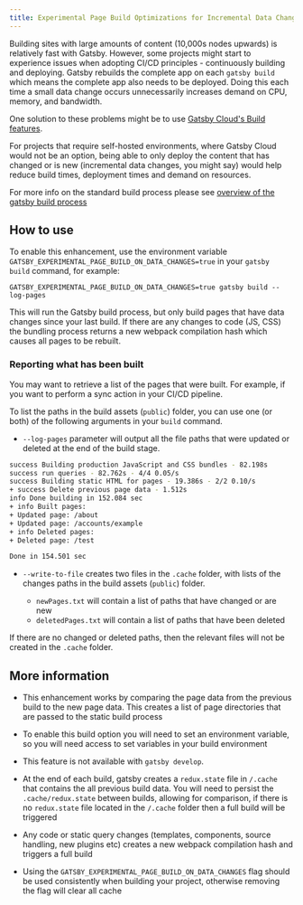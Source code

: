 ```yaml
---
title: Experimental Page Build Optimizations for Incremental Data Changes
---
```


Building sites with large amounts of content (10,000s nodes upwards) is relatively fast with Gatsby. However, some projects might start to experience issues when adopting CI/CD principles - continuously building and deploying. Gatsby rebuilds the complete app on each `gatsby build` which means the complete app also needs to be deployed. Doing this each time a small data change occurs unnecessarily increases demand on CPU, memory, and bandwidth.

One solution to these problems might be to use [Gatsby Cloud's Build features](https://www.gatsbyjs.com/cloud/).

For projects that require self-hosted environments, where Gatsby Cloud would not be an option, being able to only deploy the content that has changed or is new (incremental data changes, you might say) would help reduce build times, deployment times and demand on resources.

For more info on the standard build process please see [overview of the gatsby build process](/docs/overview-of-the-gatsby-build-process/)

## How to use

To enable this enhancement, use the environment variable `GATSBY_EXPERIMENTAL_PAGE_BUILD_ON_DATA_CHANGES=true` in your `gatsby build` command, for example:

`GATSBY_EXPERIMENTAL_PAGE_BUILD_ON_DATA_CHANGES=true gatsby build --log-pages`

This will run the Gatsby build process, but only build pages that have data changes since your last build. If there are any changes to code (JS, CSS) the bundling process returns a new webpack compilation hash which causes all pages to be rebuilt.

### Reporting what has been built

You may want to retrieve a list of the pages that were built. For example, if you want to perform a sync action in your CI/CD pipeline.

To list the paths in the build assets (`public`) folder, you can use one (or both) of the following arguments in your `build` command.

- `--log-pages` parameter will output all the file paths that were updated or deleted at the end of the build stage.

```bash
success Building production JavaScript and CSS bundles - 82.198s
success run queries - 82.762s - 4/4 0.05/s
success Building static HTML for pages - 19.386s - 2/2 0.10/s
+ success Delete previous page data - 1.512s
info Done building in 152.084 sec
+ info Built pages:
+ Updated page: /about
+ Updated page: /accounts/example
+ info Deleted pages:
+ Deleted page: /test

Done in 154.501 sec
```

- `--write-to-file` creates two files in the `.cache` folder, with lists of the changes paths in the build assets (`public`) folder.

  - `newPages.txt` will contain a list of paths that have changed or are new
  - `deletedPages.txt` will contain a list of paths that have been deleted

If there are no changed or deleted paths, then the relevant files will not be created in the `.cache` folder.

## More information

- This enhancement works by comparing the page data from the previous build to the new page data. This creates a list of page directories that are passed to the static build process

- To enable this build option you will need to set an environment variable, so you will need access to set variables in your build environment

- This feature is not available with `gatsby develop`.

* At the end of each build, gatsby creates a `redux.state` file in `/.cache` that contains the all previous build data. You will need to persist the `.cache/redux.state` between builds, allowing for comparison, if there is no `redux.state` file located in the `/.cache` folder then a full build will be triggered

* Any code or static query changes (templates, components, source handling, new plugins etc) creates a new webpack compilation hash and triggers a full build

- Using the `GATSBY_EXPERIMENTAL_PAGE_BUILD_ON_DATA_CHANGES` flag should be used consistently when building your project, otherwise removing the flag will clear all cache
